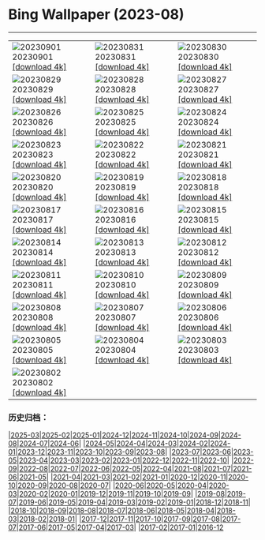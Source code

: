 # Bing Wallpaper (2023-08)
**************

<table><tr><td><img class="wallpaper" src="https://www.bing.com/th?id=OHR.Fawn_JA-JP8985470231_1920x1080.jpg" alt="20230901"> 20230901 <a class="wallpaper_link" href="https://www.bing.com/th?id=OHR.Fawn_JA-JP8985470231_UHD.jpg">[download 4k]</a></td><td><img class="wallpaper" src="https://www.bing.com/th?id=OHR.IronwoodCactus_JA-JP8293481561_1920x1080.jpg" alt="20230831"> 20230831 <a class="wallpaper_link" href="https://www.bing.com/th?id=OHR.IronwoodCactus_JA-JP8293481561_UHD.jpg">[download 4k]</a></td><td><img class="wallpaper" src="https://www.bing.com/th?id=OHR.NingalooShark_JA-JP8020672335_1920x1080.jpg" alt="20230830"> 20230830 <a class="wallpaper_link" href="https://www.bing.com/th?id=OHR.NingalooShark_JA-JP8020672335_UHD.jpg">[download 4k]</a></td></tr><tr><td><img class="wallpaper" src="https://www.bing.com/th?id=OHR.MarathonMedoc_JA-JP0395843835_1920x1080.jpg" alt="20230829"> 20230829 <a class="wallpaper_link" href="https://www.bing.com/th?id=OHR.MarathonMedoc_JA-JP0395843835_UHD.jpg">[download 4k]</a></td><td><img class="wallpaper" src="https://www.bing.com/th?id=OHR.DubrovnikHarbor_JA-JP7478363701_1920x1080.jpg" alt="20230828"> 20230828 <a class="wallpaper_link" href="https://www.bing.com/th?id=OHR.DubrovnikHarbor_JA-JP7478363701_UHD.jpg">[download 4k]</a></td><td><img class="wallpaper" src="https://www.bing.com/th?id=OHR.JejuIsland_JA-JP7046094436_1920x1080.jpg" alt="20230827"> 20230827 <a class="wallpaper_link" href="https://www.bing.com/th?id=OHR.JejuIsland_JA-JP7046094436_UHD.jpg">[download 4k]</a></td></tr><tr><td><img class="wallpaper" src="https://www.bing.com/th?id=OHR.Fireworks2023_JA-JP6750105945_1920x1080.jpg" alt="20230826"> 20230826 <a class="wallpaper_link" href="https://www.bing.com/th?id=OHR.Fireworks2023_JA-JP6750105945_UHD.jpg">[download 4k]</a></td><td><img class="wallpaper" src="https://www.bing.com/th?id=OHR.YellowstoneFalls_JA-JP6487978368_1920x1080.jpg" alt="20230825"> 20230825 <a class="wallpaper_link" href="https://www.bing.com/th?id=OHR.YellowstoneFalls_JA-JP6487978368_UHD.jpg">[download 4k]</a></td><td><img class="wallpaper" src="https://www.bing.com/th?id=OHR.SharkFinCove_JA-JP4634646966_1920x1080.jpg" alt="20230824"> 20230824 <a class="wallpaper_link" href="https://www.bing.com/th?id=OHR.SharkFinCove_JA-JP4634646966_UHD.jpg">[download 4k]</a></td></tr><tr><td><img class="wallpaper" src="https://www.bing.com/th?id=OHR.SkogafossWaterfall_JA-JP3872290062_1920x1080.jpg" alt="20230823"> 20230823 <a class="wallpaper_link" href="https://www.bing.com/th?id=OHR.SkogafossWaterfall_JA-JP3872290062_UHD.jpg">[download 4k]</a></td><td><img class="wallpaper" src="https://www.bing.com/th?id=OHR.TunisiaAmphitheatre_JA-JP3594728371_1920x1080.jpg" alt="20230822"> 20230822 <a class="wallpaper_link" href="https://www.bing.com/th?id=OHR.TunisiaAmphitheatre_JA-JP3594728371_UHD.jpg">[download 4k]</a></td><td><img class="wallpaper" src="https://www.bing.com/th?id=OHR.EmeraldLakeYukon_JA-JP3388151344_1920x1080.jpg" alt="20230821"> 20230821 <a class="wallpaper_link" href="https://www.bing.com/th?id=OHR.EmeraldLakeYukon_JA-JP3388151344_UHD.jpg">[download 4k]</a></td></tr><tr><td><img class="wallpaper" src="https://www.bing.com/th?id=OHR.StartPointLight_JA-JP3029099538_1920x1080.jpg" alt="20230820"> 20230820 <a class="wallpaper_link" href="https://www.bing.com/th?id=OHR.StartPointLight_JA-JP3029099538_UHD.jpg">[download 4k]</a></td><td><img class="wallpaper" src="https://www.bing.com/th?id=OHR.CameraSquirrel_JA-JP2800387213_1920x1080.jpg" alt="20230819"> 20230819 <a class="wallpaper_link" href="https://www.bing.com/th?id=OHR.CameraSquirrel_JA-JP2800387213_UHD.jpg">[download 4k]</a></td><td><img class="wallpaper" src="https://www.bing.com/th?id=OHR.AvatarMountain_JA-JP2526230045_1920x1080.jpg" alt="20230818"> 20230818 <a class="wallpaper_link" href="https://www.bing.com/th?id=OHR.AvatarMountain_JA-JP2526230045_UHD.jpg">[download 4k]</a></td></tr><tr><td><img class="wallpaper" src="https://www.bing.com/th?id=OHR.GrasslandsNationalParkSaskachewan_JA-JP3274643778_1920x1080.jpg" alt="20230817"> 20230817 <a class="wallpaper_link" href="https://www.bing.com/th?id=OHR.GrasslandsNationalParkSaskachewan_JA-JP3274643778_UHD.jpg">[download 4k]</a></td><td><img class="wallpaper" src="https://www.bing.com/th?id=OHR.GozanOkuribi2023_JA-JP6571429669_1920x1080.jpg" alt="20230816"> 20230816 <a class="wallpaper_link" href="https://www.bing.com/th?id=OHR.GozanOkuribi2023_JA-JP6571429669_UHD.jpg">[download 4k]</a></td><td><img class="wallpaper" src="https://www.bing.com/th?id=OHR.TaorminaSquare_JA-JP1602272680_1920x1080.jpg" alt="20230815"> 20230815 <a class="wallpaper_link" href="https://www.bing.com/th?id=OHR.TaorminaSquare_JA-JP1602272680_UHD.jpg">[download 4k]</a></td></tr><tr><td><img class="wallpaper" src="https://www.bing.com/th?id=OHR.KeyWestBridge_JA-JP1406003340_1920x1080.jpg" alt="20230814"> 20230814 <a class="wallpaper_link" href="https://www.bing.com/th?id=OHR.KeyWestBridge_JA-JP1406003340_UHD.jpg">[download 4k]</a></td><td><img class="wallpaper" src="https://www.bing.com/th?id=OHR.PerseidsOregon_JA-JP1202556459_1920x1080.jpg" alt="20230813"> 20230813 <a class="wallpaper_link" href="https://www.bing.com/th?id=OHR.PerseidsOregon_JA-JP1202556459_UHD.jpg">[download 4k]</a></td><td><img class="wallpaper" src="https://www.bing.com/th?id=OHR.ThreeElephants_JA-JP2478000668_1920x1080.jpg" alt="20230812"> 20230812 <a class="wallpaper_link" href="https://www.bing.com/th?id=OHR.ThreeElephants_JA-JP2478000668_UHD.jpg">[download 4k]</a></td></tr><tr><td><img class="wallpaper" src="https://www.bing.com/th?id=OHR.MountainDay2023_JA-JP1098960867_1920x1080.jpg" alt="20230811"> 20230811 <a class="wallpaper_link" href="https://www.bing.com/th?id=OHR.MountainDay2023_JA-JP1098960867_UHD.jpg">[download 4k]</a></td><td><img class="wallpaper" src="https://www.bing.com/th?id=OHR.WorldLionDay_JA-JP2089324096_1920x1080.jpg" alt="20230810"> 20230810 <a class="wallpaper_link" href="https://www.bing.com/th?id=OHR.WorldLionDay_JA-JP2089324096_UHD.jpg">[download 4k]</a></td><td><img class="wallpaper" src="https://www.bing.com/th?id=OHR.BathurstArt_JA-JP1737755187_1920x1080.jpg" alt="20230809"> 20230809 <a class="wallpaper_link" href="https://www.bing.com/th?id=OHR.BathurstArt_JA-JP1737755187_UHD.jpg">[download 4k]</a></td></tr><tr><td><img class="wallpaper" src="https://www.bing.com/th?id=OHR.InfinityTaipei_JA-JP1456482125_1920x1080.jpg" alt="20230808"> 20230808 <a class="wallpaper_link" href="https://www.bing.com/th?id=OHR.InfinityTaipei_JA-JP1456482125_UHD.jpg">[download 4k]</a></td><td><img class="wallpaper" src="https://www.bing.com/th?id=OHR.BodieNC_JA-JP1160561099_1920x1080.jpg" alt="20230807"> 20230807 <a class="wallpaper_link" href="https://www.bing.com/th?id=OHR.BodieNC_JA-JP1160561099_UHD.jpg">[download 4k]</a></td><td><img class="wallpaper" src="https://www.bing.com/th?id=OHR.HiroshimaPeace2023_JA-JP0775364620_1920x1080.jpg" alt="20230806"> 20230806 <a class="wallpaper_link" href="https://www.bing.com/th?id=OHR.HiroshimaPeace2023_JA-JP0775364620_UHD.jpg">[download 4k]</a></td></tr><tr><td><img class="wallpaper" src="https://www.bing.com/th?id=OHR.AtlanticPuffin_JA-JP0342843453_1920x1080.jpg" alt="20230805"> 20230805 <a class="wallpaper_link" href="https://www.bing.com/th?id=OHR.AtlanticPuffin_JA-JP0342843453_UHD.jpg">[download 4k]</a></td><td><img class="wallpaper" src="https://www.bing.com/th?id=OHR.NaganoPond_JA-JP0131888809_1920x1080.jpg" alt="20230804"> 20230804 <a class="wallpaper_link" href="https://www.bing.com/th?id=OHR.NaganoPond_JA-JP0131888809_UHD.jpg">[download 4k]</a></td><td><img class="wallpaper" src="https://www.bing.com/th?id=OHR.ZelenciSprings_JA-JP9838460197_1920x1080.jpg" alt="20230803"> 20230803 <a class="wallpaper_link" href="https://www.bing.com/th?id=OHR.ZelenciSprings_JA-JP9838460197_UHD.jpg">[download 4k]</a></td></tr><tr><td><img class="wallpaper" src="https://www.bing.com/th?id=OHR.CapitolButte_JA-JP9625919986_1920x1080.jpg" alt="20230802"> 20230802 <a class="wallpaper_link" href="https://www.bing.com/th?id=OHR.CapitolButte_JA-JP9625919986_UHD.jpg">[download 4k]</a></td><td></td><td></td></tr></table>

### 历史归档：

|[2025-03](/../2025-03/2025-03.md)|[2025-02](/../2025-02/2025-02.md)|[2025-01](/../2025-01/2025-01.md)|[2024-12](/../2024-12/2024-12.md)|[2024-11](/../2024-11/2024-11.md)|[2024-10](/../2024-10/2024-10.md)|[2024-09](/../2024-09/2024-09.md)|[2024-08](/../2024-08/2024-08.md)|[2024-07](/../2024-07/2024-07.md)|[2024-06](/../2024-06/2024-06.md)|
|[2024-05](/../2024-05/2024-05.md)|[2024-04](/../2024-04/2024-04.md)|[2024-03](/../2024-03/2024-03.md)|[2024-02](/../2024-02/2024-02.md)|[2024-01](/../2024-01/2024-01.md)|[2023-12](/../2023-12/2023-12.md)|[2023-11](/../2023-11/2023-11.md)|[2023-10](/../2023-10/2023-10.md)|[2023-09](/../2023-09/2023-09.md)|[2023-08](/2023-08.md)|
|[2023-07](/../2023-07/2023-07.md)|[2023-06](/../2023-06/2023-06.md)|[2023-05](/../2023-05/2023-05.md)|[2023-04](/../2023-04/2023-04.md)|[2023-03](/../2023-03/2023-03.md)|[2023-02](/../2023-02/2023-02.md)|[2023-01](/../2023-01/2023-01.md)|[2022-12](/../2022-12/2022-12.md)|[2022-11](/../2022-11/2022-11.md)|[2022-10](/../2022-10/2022-10.md)|
|[2022-09](/../2022-09/2022-09.md)|[2022-08](/../2022-08/2022-08.md)|[2022-07](/../2022-07/2022-07.md)|[2022-06](/../2022-06/2022-06.md)|[2022-05](/../2022-05/2022-05.md)|[2022-04](/../2022-04/2022-04.md)|[2021-08](/../2021-08/2021-08.md)|[2021-07](/../2021-07/2021-07.md)|[2021-06](/../2021-06/2021-06.md)|[2021-05](/../2021-05/2021-05.md)|
|[2021-04](/../2021-04/2021-04.md)|[2021-03](/../2021-03/2021-03.md)|[2021-02](/../2021-02/2021-02.md)|[2021-01](/../2021-01/2021-01.md)|[2020-12](/../2020-12/2020-12.md)|[2020-11](/../2020-11/2020-11.md)|[2020-10](/../2020-10/2020-10.md)|[2020-09](/../2020-09/2020-09.md)|[2020-08](/../2020-08/2020-08.md)|[2020-07](/../2020-07/2020-07.md)|
|[2020-06](/../2020-06/2020-06.md)|[2020-05](/../2020-05/2020-05.md)|[2020-04](/../2020-04/2020-04.md)|[2020-03](/../2020-03/2020-03.md)|[2020-02](/../2020-02/2020-02.md)|[2020-01](/../2020-01/2020-01.md)|[2019-12](/../2019-12/2019-12.md)|[2019-11](/../2019-11/2019-11.md)|[2019-10](/../2019-10/2019-10.md)|[2019-09](/../2019-09/2019-09.md)|
|[2019-08](/../2019-08/2019-08.md)|[2019-07](/../2019-07/2019-07.md)|[2019-06](/../2019-06/2019-06.md)|[2019-05](/../2019-05/2019-05.md)|[2019-04](/../2019-04/2019-04.md)|[2019-03](/../2019-03/2019-03.md)|[2019-02](/../2019-02/2019-02.md)|[2019-01](/../2019-01/2019-01.md)|[2018-12](/../2018-12/2018-12.md)|[2018-11](/../2018-11/2018-11.md)|
|[2018-10](/../2018-10/2018-10.md)|[2018-09](/../2018-09/2018-09.md)|[2018-08](/../2018-08/2018-08.md)|[2018-07](/../2018-07/2018-07.md)|[2018-06](/../2018-06/2018-06.md)|[2018-05](/../2018-05/2018-05.md)|[2018-04](/../2018-04/2018-04.md)|[2018-03](/../2018-03/2018-03.md)|[2018-02](/../2018-02/2018-02.md)|[2018-01](/../2018-01/2018-01.md)|
|[2017-12](/../2017-12/2017-12.md)|[2017-11](/../2017-11/2017-11.md)|[2017-10](/../2017-10/2017-10.md)|[2017-09](/../2017-09/2017-09.md)|[2017-08](/../2017-08/2017-08.md)|[2017-07](/../2017-07/2017-07.md)|[2017-06](/../2017-06/2017-06.md)|[2017-05](/../2017-05/2017-05.md)|[2017-04](/../2017-04/2017-04.md)|[2017-03](/../2017-03/2017-03.md)|
|[2017-02](/../2017-02/2017-02.md)|[2017-01](/../2017-01/2017-01.md)|[2016-12](/../2016-12/2016-12.md)